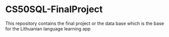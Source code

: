 # CS50SQL-FinalProject
This repository contains the final project or the data base which is the base for the Lithuanian language learning app
